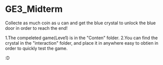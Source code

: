 # GE3_Midterm

Collecte as much coin as u can and get the blue crystal to unlock the blue door in order to reach the end!

1.The compeleted game(Leve1) is in the "Conten" folder.
2.You can find the crystal in the "interaction" folder, and place it in anywhere easy to obtien in order to quickly test the game.

:D
